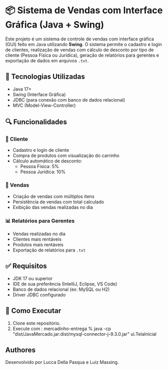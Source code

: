 # 📦 Sistema de Vendas com Interface Gráfica (Java + Swing)

Este projeto é um sistema de controle de vendas com interface gráfica (GUI) feito em Java utilizando **Swing**. O sistema permite o cadastro e login de clientes, realização de vendas com cálculo de desconto por tipo de cliente (Pessoa Física ou Jurídica), geração de relatórios para gerentes e exportação de dados em arquivos `.txt`.

## 🧰 Tecnologias Utilizadas

- Java 17+
- Swing (Interface Gráfica)
- JDBC (para conexão com banco de dados relacional)
- MVC (Model-View-Controller)

## 🔍 Funcionalidades

### 🛒 Cliente
- Cadastro e login de cliente
- Compra de produtos com visualização do carrinho
- Cálculo automático de desconto:
  - Pessoa Física: 5%
  - Pessoa Jurídica: 10%

### 🧾 Vendas
- Criação de vendas com múltiplos itens
- Persistência de vendas com total calculado
- Exibição das vendas realizadas no dia

### 📊 Relatórios para Gerentes
- Vendas realizadas no dia
- Clientes mais rentáveis
- Produtos mais rentáveis
- Exportação de relatórios para `.txt`


## ✅ Requisitos

- JDK 17 ou superior
- IDE de sua preferência (IntelliJ, Eclipse, VS Code)
- Banco de dados relacional (ex: MySQL ou H2)
- Driver JDBC configurado

## 🚀 Como Executar

1. Clone este repositório.
2. Execute com : mercadinho-entrega % java -cp "dist/JavaMercado.jar:dist/mysql-connector-j-9.3.0.jar" ui.TelaInicial
 

## Authores
Desenvolvido por Lucca Della Pasqua e Luiz Massing.

